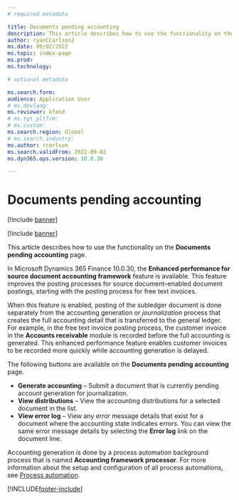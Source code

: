 ```yaml
---
# required metadata

title: Documents pending accounting
description: This article describes how to use the functionality on the Documents pending accounting page.
author: ryanCCarlson2
ms.date: 09/02/2022
ms.topic: index-page
ms.prod: 
ms.technology: 

# optional metadata

ms.search.form: 
audience: Application User
# ms.devlang: 
ms.reviewer: kfend
# ms.tgt_pltfrm: 
# ms.custom: 
ms.search.region: Global 
# ms.search.industry: 
ms.author: rcarlson
ms.search.validFrom: 2022-09-02
ms.dyn365.ops.version: 10.0.30

---
```


# Documents pending accounting

[!include [banner](../includes/banner.md)]

[!include [banner](../includes/preview-banner.md)]

This article describes how to use the functionality on the **Documents pending accounting** page.

In Microsoft Dynamics 365 Finance 10.0.30, the **Enhanced performance for source document accounting framework** feature is available. This feature improves the posting processes for source document–enabled document postings, starting with the posting process for free text invoices.

When this feature is enabled, posting of the subledger document is done separately from the accounting generation or *journalization* process that creates the full accounting detail that is transferred to the general ledger. For example, in the free text invoice posting process, the customer invoice in the **Accounts receivable** module is recorded before the full accounting is generated. This enhanced performance feature enables customer invoices to be recorded more quickly while accounting generation is delayed.

The following buttons are available on the **Documents pending accounting** page.

- **Generate accounting** – Submit a document that is currently pending account generation for journalization.
- **View distributions** – View the accounting distributions for a selected document in the list.
- **View error log** – View any error message details that exist for a document where the accounting state indicates errors. You can view the same error message details by selecting the **Error log** link on the document line.

Accounting generation is done by a process automation background process that is named **Accounting framework processor**. For more information about the setup and configuration of all process automations, see [Process automation](../../fin-ops-core/dev-itpro/sysadmin/process-automation.md).

[!INCLUDE[footer-include](../../includes/footer-banner.md)]
